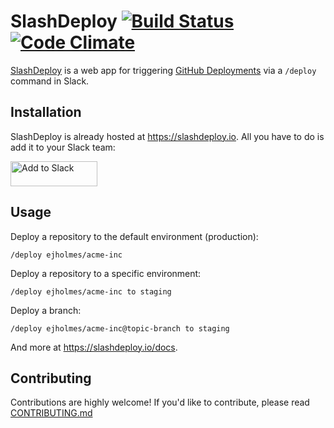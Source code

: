 # SlashDeploy [![Build Status](https://travis-ci.org/ejholmes/slashdeploy.svg?branch=master)](https://travis-ci.org/ejholmes/slashdeploy) [![Code Climate](https://codeclimate.com/github/ejholmes/slashdeploy/badges/gpa.svg)](https://codeclimate.com/github/ejholmes/slashdeploy)

[SlashDeploy](https://slashdeploy.io) is a web app for triggering [GitHub Deployments](https://developer.github.com/v3/repos/deployments/) via a `/deploy` command in Slack.

## Installation

SlashDeploy is already hosted at https://slashdeploy.io. All you have to do is add it to your Slack team:

<a href="https://slashdeploy.io/slack/install"><img alt="Add to Slack" height="40" width="139" src="https://platform.slack-edge.com/img/add_to_slack@2x.png"></a>

## Usage

Deploy a repository to the default environment (production):

```console
/deploy ejholmes/acme-inc
```

Deploy a repository to a specific environment:

```console
/deploy ejholmes/acme-inc to staging
```

Deploy a branch:

```console
/deploy ejholmes/acme-inc@topic-branch to staging
```

And more at <https://slashdeploy.io/docs>.

## Contributing

Contributions are highly welcome! If you'd like to contribute, please read [CONTRIBUTING.md](./CONTRIBUTING.md)
